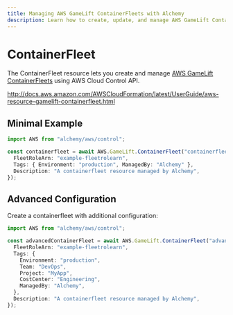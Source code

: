```yaml
---
title: Managing AWS GameLift ContainerFleets with Alchemy
description: Learn how to create, update, and manage AWS GameLift ContainerFleets using Alchemy Cloud Control.
---
```


# ContainerFleet

The ContainerFleet resource lets you create and manage [AWS GameLift ContainerFleets](https://docs.aws.amazon.com/gamelift/latest/userguide/) using AWS Cloud Control API.

http://docs.aws.amazon.com/AWSCloudFormation/latest/UserGuide/aws-resource-gamelift-containerfleet.html

## Minimal Example

```ts
import AWS from "alchemy/aws/control";

const containerfleet = await AWS.GameLift.ContainerFleet("containerfleet-example", {
  FleetRoleArn: "example-fleetrolearn",
  Tags: { Environment: "production", ManagedBy: "Alchemy" },
  Description: "A containerfleet resource managed by Alchemy",
});
```

## Advanced Configuration

Create a containerfleet with additional configuration:

```ts
import AWS from "alchemy/aws/control";

const advancedContainerFleet = await AWS.GameLift.ContainerFleet("advanced-containerfleet", {
  FleetRoleArn: "example-fleetrolearn",
  Tags: {
    Environment: "production",
    Team: "DevOps",
    Project: "MyApp",
    CostCenter: "Engineering",
    ManagedBy: "Alchemy",
  },
  Description: "A containerfleet resource managed by Alchemy",
});
```

